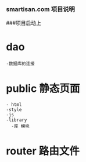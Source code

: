 ### smartisan.com 项目说明

 ###项目启动上
  # dao 
    -数据库的连接
  # public 静态页面
    - html
    -style
    -js
    -library
      -库 模块
  # router 路由文件
